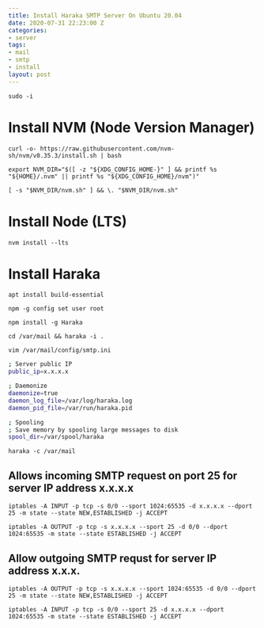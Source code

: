```yaml
---
title: Install Haraka SMTP Server On Ubuntu 20.04
date: 2020-07-31 22:23:00 Z
categories:
- server
tags:
- mail
- smtp
- install
layout: post
---
```


`sudo -i`

# Install NVM (Node Version Manager)

`curl -o- https://raw.githubusercontent.com/nvm-sh/nvm/v0.35.3/install.sh | bash`

`export NVM_DIR="$([ -z "${XDG_CONFIG_HOME-}" ] && printf %s "${HOME}/.nvm" || printf %s "${XDG_CONFIG_HOME}/nvm")"`

`[ -s "$NVM_DIR/nvm.sh" ] && \. "$NVM_DIR/nvm.sh"`


# Install Node (LTS)

`nvm install --lts`

# Install Haraka

`apt install build-essential`

`npm -g config set user root`

`npm install -g Haraka`

`cd /var/mail && haraka -i .`

`vim /var/mail/config/smtp.ini`

```bash
; Server public IP
public_ip=x.x.x.x

; Daemonize
daemonize=true
daemon_log_file=/var/log/haraka.log
daemon_pid_file=/var/run/haraka.pid

; Spooling
; Save memory by spooling large messages to disk
spool_dir=/var/spool/haraka
```

`haraka -c /var/mail`

## Allows incoming SMTP request on port 25 for server IP address x.x.x.x

`iptables -A INPUT -p tcp -s 0/0 --sport 1024:65535 -d x.x.x.x --dport 25 -m state --state NEW,ESTABLISHED -j ACCEPT`

`iptables -A OUTPUT -p tcp -s x.x.x.x --sport 25 -d 0/0 --dport 1024:65535 -m state --state ESTABLISHED -j ACCEPT`

## Allow outgoing SMTP requst for server IP address x.x.x.

`iptables -A OUTPUT -p tcp -s x.x.x.x --sport 1024:65535 -d 0/0 --dport 25 -m state --state NEW,ESTABLISHED -j ACCEPT`

`iptables -A INPUT -p tcp -s 0/0 --sport 25 -d x.x.x.x --dport 1024:65535 -m state --state ESTABLISHED -j ACCEPT`
